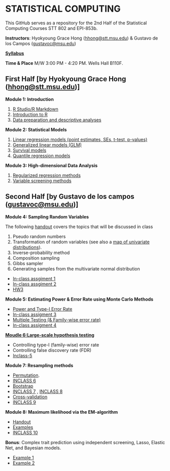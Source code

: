 # STATISTICAL COMPUTING


This GitHub serves as a repository for the 2nd Half of the Statistical Computing Courses STT 802 and EPI-853b.

**Instructors**: Hyokyoung Grace Hong (hhong@stt.msu.edu) & Gustavo de los Campos (gustavoc@msu.edu)

**[Syllabus](https://app.box.com/s/4l7zea2zvqa1kq3137tujqdx0opiif1z)**

**Time & Place** M/W 	3:00 PM - 4:20 PM. Wells Hall B110F.



## First Half [by Hyokyoung Grace Hong (hhong@stt.msu.edu)]

**Module 1: Introduction**

  1. [R Studio/R Markdown](https://github.com/younghhk/STAT_COMP/blob/master/Rmarkdown.md)
  2. [Introduction to R](https://github.com/younghhk/STAT_COMP/blob/master/RIntro.md)
  3. [Data preparation and descriptive analyses](https://github.com/younghhk/STAT_COMP/blob/master/DESCRIPTIVE_STATS.md) 
 

**Module 2: Statistical Models**

  1. [Linear regression models (point estimates, SEs, t-test, p-values)](https://github.com/younghhk/STAT_COMP/blob/master/LM.md)
  2. [Generalized linear models (GLM)](https://github.com/younghhk/STAT_COMP/blob/master/GLM.md)
  3. [Survival models](https://github.com/younghhk/STAT_COMP/blob/master/SURVREG.md)
  4. [Quantile regression models](https://github.com/younghhk/STAT_COMP/blob/master/QR.md)

**Module 3: High-dimensional Data Analysis**

  1. [Regularized regression methods](https://github.com/younghhk/STAT_COMP/blob/master/PENREG.md)
  2. [Variable screening methods](https://github.com/younghhk/STAT_COMP/blob/master/VS.md) 

## Second Half [by Gustavo de los campos (gustavoc@msu.edu)]

**Module 4: Sampling Random Variables**

The following [handout](https://github.com/gdlc/STAT_COMP/blob/master/SimulatingRandomVariables.pdf) covers the topics that will be discussed in class 

  1. Pseudo random numbers
  2. Transformation of random variables (see also a [map of univariate distributions](https://github.com/gdlc/STAT_COMP/blob/master/distributionsCasellaAndBerger.png)).
  3. Inverse-probability method
  4. Composition sampling
  5. Gibbs sampler
  6. Generating samples from the multivariate normal distribution

  - [In-class assgiment 1](https://github.com/gdlc/STAT_COMP/blob/master/INCLASS_1.md)
  - [In-class assgiment 2](https://github.com/gdlc/STAT_COMP/blob/master/INCLASS_2.md)
  - [HW3](https://github.com/gdlc/STAT_COMP/blob/master/HW3_SIMULATION_RVs.md)
  
**Module 5: Estimating Power & Error Rate using Monte Carlo Methods**

  - [Power and Type-I Error Rate](https://github.com/gdlc/STAT_COMP/blob/master/POWER_AND_TYPE-I_ERROR.md)
  - [In-class assigment 3](https://github.com/gdlc/STAT_COMP/blob/master/INCLASS_3.md)
  - [Multiple Testing (& Family-wise error rate)](https://github.com/gdlc/STAT_COMP/blob/master/LARGE_SCALE_TESTING.md)
  - [In-class assigment 4](https://github.com/gdlc/STAT_COMP/blob/master/INCLASS_4.md)

**[Moudle 6:Large-scale hypothesis testing](https://github.com/gdlc/STAT_COMP/blob/master/LARGE_SCALE_TESTING.md)**

  - Controlling type-I (family-wise) error rate
  - Controlling false discovery rate (FDR)
  - [Inclass-5]( https://github.com/gdlc/STAT_COMP/blob/master/INCLASS_5.md)
	
**Module 7: Resampling methods**
   - [Permutation](https://github.com/gdlc/STAT_COMP/blob/master/PERMUTATION.md).   
   - [INCLASS 6](https://github.com/gdlc/STAT_COMP/blob/master/INCLASS_6.md)
   - [Bootstrap](https://github.com/gdlc/STAT_COMP/blob/master/BOOTSTRAP.md)
   - [INCLASS 7](https://github.com/gdlc/STAT_COMP/blob/master/INCLASS_7.md) , [INCLASS 8](https://github.com/gdlc/STAT_COMP/blob/master/INCLASS_8.md)
   - [Cross-validation](https://github.com/gdlc/STAT_COMP/blob/master/CROSSVALIDATION.md)
   - [INCLASS 9](https://github.com/gdlc/STAT_COMP/blob/master/INCLASS_9.md)
  
**Module 8: Maximum likelihood via the EM-algorithm**

  - [Handout](https://github.com/gdlc/STAT_COMP/blob/master/EMAlgorithm.pdf)
  - [Examples](https://github.com/gdlc/STAT_COMP/blob/master/EM_EXAMPLES.md)
  - [INCLASS 10](https://github.com/gdlc/STAT_COMP/blob/master/INCLASS_10.md) 
  
 **Bonus**: Complex trait prediction using independent screening, Lasso, Elastic Net, and Bayesian models.
  - [Example 1](https://github.com/gdlc/STAT_COMP/blob/master/GPin3Hr_Ex1.html)
  - [Example 2](https://github.com/gdlc/STAT_COMP/blob/master/GPin3Hr_Ex2.html)
